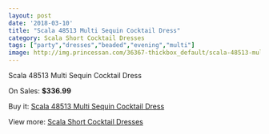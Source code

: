 ```yaml
---
layout: post
date: '2018-03-10'
title: "Scala 48513 Multi Sequin Cocktail Dress"
category: Scala Short Cocktail Dresses
tags: ["party","dresses","beaded","evening","multi"]
image: http://img.princessan.com/36367-thickbox_default/scala-48513-multi-sequin-cocktail-dress.jpg
---
```

Scala 48513 Multi Sequin Cocktail Dress

On Sales: **$336.99**
<a href="https://www.princessan.com/en/17049-scala-48513-multi-sequin-cocktail-dress.html"><amp-img layout="responsive" width="600" height="600" src="//img.princessan.com/36367-thickbox_default/scala-48513-multi-sequin-cocktail-dress.jpg" alt="Scala 48513 Multi Sequin Cocktail Dress 0" /></a>
<a href="https://www.princessan.com/en/17049-scala-48513-multi-sequin-cocktail-dress.html"><amp-img layout="responsive" width="600" height="600" src="//img.princessan.com/36371-thickbox_default/scala-48513-multi-sequin-cocktail-dress.jpg" alt="Scala 48513 Multi Sequin Cocktail Dress 1" /></a>
<a href="https://www.princessan.com/en/17049-scala-48513-multi-sequin-cocktail-dress.html"><amp-img layout="responsive" width="600" height="600" src="//img.princessan.com/36370-thickbox_default/scala-48513-multi-sequin-cocktail-dress.jpg" alt="Scala 48513 Multi Sequin Cocktail Dress 2" /></a>
<a href="https://www.princessan.com/en/17049-scala-48513-multi-sequin-cocktail-dress.html"><amp-img layout="responsive" width="600" height="600" src="//img.princessan.com/36369-thickbox_default/scala-48513-multi-sequin-cocktail-dress.jpg" alt="Scala 48513 Multi Sequin Cocktail Dress 3" /></a>
<a href="https://www.princessan.com/en/17049-scala-48513-multi-sequin-cocktail-dress.html"><amp-img layout="responsive" width="600" height="600" src="//img.princessan.com/36368-thickbox_default/scala-48513-multi-sequin-cocktail-dress.jpg" alt="Scala 48513 Multi Sequin Cocktail Dress 4" /></a>

Buy it: [Scala 48513 Multi Sequin Cocktail Dress](https://www.princessan.com/en/17049-scala-48513-multi-sequin-cocktail-dress.html "Scala 48513 Multi Sequin Cocktail Dress")

View more: [Scala Short Cocktail Dresses](https://www.princessan.com/en/143- "Scala Short Cocktail Dresses")